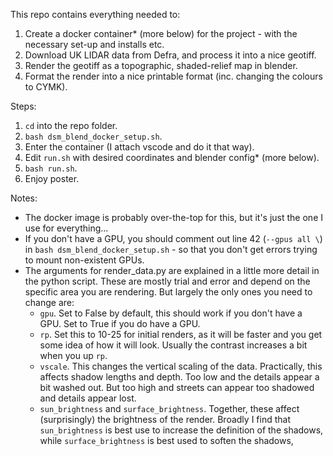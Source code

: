 This repo contains everything needed to:
1. Create a docker container* (more below) for the project - with the necessary set-up and installs etc.
2. Download UK LIDAR data from Defra, and process it into a nice geotiff.
3. Render the geotiff as a topographic, shaded-relief map in blender.
4. Format the render into a nice printable format (inc. changing the colours to CYMK).

Steps:
1. `cd` into the repo folder.
2. `bash dsm_blend_docker_setup.sh`.
3. Enter the container (I attach vscode and do it that way).
4. Edit `run.sh` with desired coordinates and blender config* (more below).
5. `bash run.sh`.
5. Enjoy poster.

Notes:
- The docker image is probably over-the-top for this, but it's just the one I use for everything...
- If you don't have a GPU, you should comment out line 42 (`--gpus all \`) in `bash dsm_blend_docker_setup.sh` - so that you don't get errors trying to mount non-existent GPUs.
- The arguments for render_data.py are explained in a little more detail in the python script. These are mostly trial and error and depend on the specific area you are rendering. But largely the only ones you need to change are:
  - `gpu`. Set to False by default, this should work if you don't have a GPU. Set to True if
  you do have a GPU.
  - `rp`. Set this to 10-25 for initial renders, as it will be faster and you get some idea of how it will look. Usually the contrast increases a bit when you up `rp`.
  - `vscale`. This changes the vertical scaling of the data. Practically, this affects shadow lengths and depth. Too low and the details appear a bit washed out. But too high and streets can appear too shadowed and details appear lost.
  - `sun_brightness` and `surface_brightness`. Together, these affect (surprisingly) the brightness of the render. Broadly I find that `sun_brightness` is best use to increase the definition of the shadows, while `surface_brightness` is best used to soften the shadows,